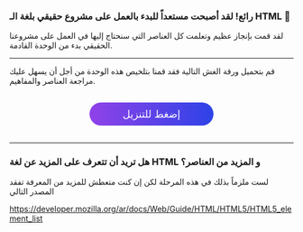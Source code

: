 ### رائع! لقد أصبحت مستعداً للبدء بالعمل على مشروع حقيقي بلغة الـ HTML :confetti_ball:

لقد قمت بإنجاز عظيم وتعلمت كل العناصر التي سنحتاج إليها في العمل على مشروعنا الحقيقي بدء من الوحدة القادمة.


---

قم بتحميل ورقة الغش التالية فقد قمنا بتلخيص هذه الوحدة من أجل أن يسهل عليك مراجعة العناصر والمفاهيم.

<a href="https://raw.githubusercontent.com/coretabs-academy/frontend-basics-workshop-markdown/master/start-with-html/summary/cheatsheet.pdf
" style="display: block; width: 200px; background-color: #5355e8; background-image:linear-gradient(to left, #2d43e7, #9042e8); color:#fff; padding: 10px; margin: 30px auto; border-radius:100px; text-decoration: none; font-size: 18px; text-align: center;">إضغط للتنزيل</a>

---

### هل تريد  أن تتعرف على المزيد عن لغة HTML و المزيد من العناصر؟
لست ملزماً بذلك في هذه المرحلة لكن إن كنت متعطش للمزيد من المعرفة تفقد المصدر التالي

https://developer.mozilla.org/ar/docs/Web/Guide/HTML/HTML5/HTML5_element_list